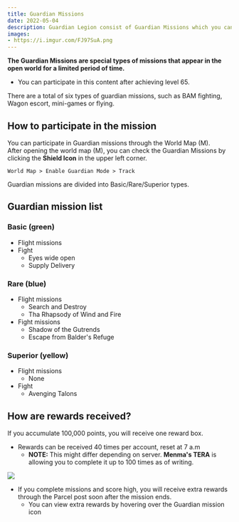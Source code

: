 ```yaml
---
title: Guardian Missions
date: 2022-05-04  
description: Guardian Legion consist of Guardian Missions which you can complete in various overworld quests that activate for limited time.     
images:
- https://i.imgur.com/FJ97SuA.png   
---
```

**The Guardian Missions are special types of missions that appear in the open world for a limited period of time.**
* You can participate in this content after achieving level 65.

There are a total of six types of guardian missions, such as BAM fighting, Wagon escort, mini-games or flying.

## How to participate in the mission

You can participate in Guardian missions through the World Map (M).<br>
After opening the world map (M), you can check the Guardian Missions by clicking the **Shield Icon** in the upper left corner.

    World Map > Enable Guardian Mode > Track

Guardian missions are divided into Basic/Rare/Superior types.

## Guardian mission list

### Basic (green)
- Flight missions
- Fight
  - Eyes wide open
  - Supply Delivery
### Rare (blue)
- Flight missions 
  - Search and Destroy
  - Tha Rhapsody of Wind and Fire
- Fight missions
  - Shadow of the Gutrends
  - Escape from Balder's Refuge
### Superior (yellow)
- Flight missions
  - None
- Fight
  - Avenging Talons

## How are rewards received?

If you accumulate 100,000 points, you will receive one reward box.
* Rewards can be received 40 times per account, reset at 7 a.m
  * **NOTE:** This might differ depending on server. **Menma's TERA** is allowing you to complete it up to 100 times as of writing.

![](https://i.imgur.com/G5d4pQQ.png)

- If you complete missions and score high, you will receive extra rewards through the Parcel post soon after the mission ends.
  * You can view extra rewards by hovering over the Guardian mission icon

